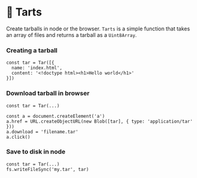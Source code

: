 # 🥧 Tarts

Create tarballs in node or the browser. `Tarts` is a simple function that takes an array of files and returns a tarball as a `Uint8Array`.

### Creating a tarball
```
const tar = Tar([{
  name: 'index.html',
  content: '<!doctype html><h1>Hello world</h1>'
}])
```

### Download tarball in browser
```
const tar = Tar(...)

const a = document.createElement('a')
a.href = URL.createObjectURL(new Blob([tar], { type: 'application/tar' }))
a.download = 'filename.tar'
a.click()
```

### Save to disk in node
```
const tar = Tar(...)
fs.writeFileSync('my.tar', tar)
```
